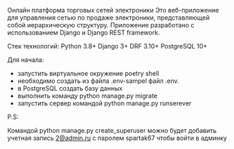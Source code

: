 Онлайн платформа торговых сетей электроники
Это веб-приложение для управления сетью по продаже электроники,
представляющей собой иерархическую структуру.
Приложение разработано с использованием Django и Django REST framework.

Стек технологий:
Python 3.8+
Django 3+
DRF 3.10+
PostgreSQL 10+

Для начала:
- запустить виртуальное окружение poetry shell
- необходимо создать из файла .env-sampel файл .env. 
- в PostgreSQL создать базу данных
- выполнить команду python manage.py migrate 
- запустить сервер командой python manage.py runserever



P.S:

Командой python manage.py create_superuser 
можно будет добавить учетная запись 2@admin.ru с паролем spartak67 чтобы войти в админку